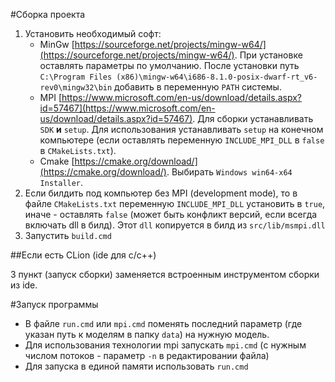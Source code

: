 #Сборка проекта

1. Установить необходимый софт:
   - MinGw [https://sourceforge.net/projects/mingw-w64/](https://sourceforge.net/projects/mingw-w64/). При установке оставлять параметры по умолчанию. После установки путь ```C:\Program Files (x86)\mingw-w64\i686-8.1.0-posix-dwarf-rt_v6-rev0\mingw32\bin``` добавить в переменную ```PATH``` системы.
   - MPI [https://www.microsoft.com/en-us/download/details.aspx?id=57467](https://www.microsoft.com/en-us/download/details.aspx?id=57467). Для сборки устанавливать ```SDK``` **и** ```setup```. Для использования устанавливать ```setup``` на конечном компьютере (если оставлять переменную ```INCLUDE_MPI_DLL``` в ```false``` в ```CMakeLists.txt```).
   - Cmake [https://cmake.org/download/](https://cmake.org/download/). Выбирать ```Windows win64-x64 Installer```.
2. Если билдить под компьютер без MPI (development mode), то в файле ```CMakeLists.txt``` переменную ```INCLUDE_MPI_DLL``` установить в ```true```, иначе - оставлять ```false``` (может быть конфликт версий, если всегда включать dll в билд). Этот ```dll``` копируется в билд из ```src/lib/msmpi.dll```
3. Запустить ```build.cmd```

##Если есть CLion (ide для c/c++)

3 пункт (запуск сборки) заменяется встроенным инструментом сборки из ide.

#Запуск программы

- В файле ```run.cmd``` или ```mpi.cmd``` поменять последний параметр (где указан путь к моделям в папку ```data```) на нужную модель.
- Для использования технологии mpi запускать ```mpi.cmd``` (с нужным числом потоков - параметр ```-n``` в редактировании файла)
- Для запуска в единой памяти использовать ```run.cmd```